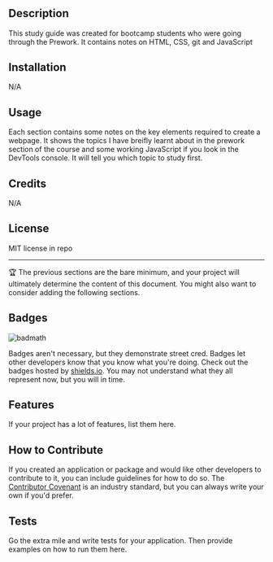 # <Prework Study Guide>

## Description

This study guide was created for bootcamp students who were going through the Prework. It contains notes on HTML, CSS, git and JavaScript

## Installation

N/A

## Usage
Each section contains some notes on the key elements required to create a webpage. It shows the topics I have breifly learnt about in the prework section of the course and some working JavaScript if you look in the DevTools console. It will tell you which topic to study first. 

## Credits

N/A

## License

MIT license in repo

---

🏆 The previous sections are the bare minimum, and your project will ultimately determine the content of this document. You might also want to consider adding the following sections.

## Badges

![badmath](https://img.shields.io/github/languages/top/nielsenjared/badmath)

Badges aren't necessary, but they demonstrate street cred. Badges let other developers know that you know what you're doing. Check out the badges hosted by [shields.io](https://shields.io/). You may not understand what they all represent now, but you will in time.

## Features

If your project has a lot of features, list them here.

## How to Contribute

If you created an application or package and would like other developers to contribute to it, you can include guidelines for how to do so. The [Contributor Covenant](https://www.contributor-covenant.org/) is an industry standard, but you can always write your own if you'd prefer.

## Tests

Go the extra mile and write tests for your application. Then provide examples on how to run them here.
